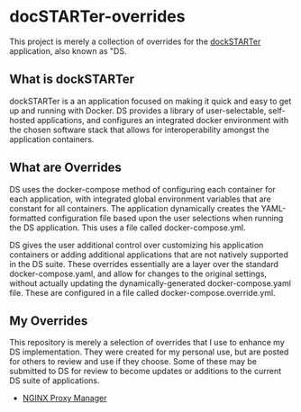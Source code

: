 # docSTARTer-overrides

This project is merely a collection of overrides for the [dockSTARTer](https://github.com/GhostWriters/DockSTARTer) application, also known as "DS.  

## What is dockSTARTer

dockSTARTer is a an application focused on making it quick and easy to get up and running with Docker.  DS provides a library of user-selectable, self-hosted applications, and configures an integrated docker environment with the chosen software stack that allows for interoperability amongst the application containers.

## What are Overrides

DS uses the docker-compose method of configuring each container for each application, with integrated global environment variables that are constant for all containers. The application dynamically creates the YAML-formatted configuration file based upon the user selections when running the DS application. This uses a file called docker-compose.yml. 

DS gives the user additional control over customizing his application containers or adding additional applications that are not natively supported in the DS suite.  These overrides essentially are a layer over the standard docker-compose.yaml, and allow for changes to the original settings, without actually updating the dynamically-generated docker-compose.yaml file. These are configured in a file called docker-compose.override.yml. 

## My Overrides

This repository is merely a selection of overrides that I use to enhance my DS implementation.  They were created for my personal use, but are posted for others to review and use if they choose. Some of these may be submitted to DS for review to become updates or additions to the current DS suite of applications.

* [NGINX Proxy Manager](docs/INSTALL.md)
